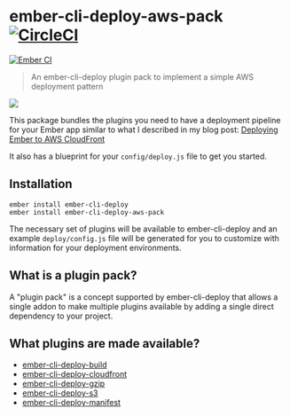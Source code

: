 # ember-cli-deploy-aws-pack [![CircleCI](https://circleci.com/gh/kpfefferle/ember-cli-deploy-aws-pack.svg?style=svg)](https://circleci.com/gh/kpfefferle/ember-cli-deploy-aws-pack)

[![Ember CI](https://github.com/kpfefferle/ember-cli-deploy-aws-pack/workflows/Ember%20CI/badge.svg)](https://github.com/kpfefferle/ember-cli-deploy-aws-pack/actions)


> An ember-cli-deploy plugin pack to implement a simple AWS deployment pattern

![](https://ember-cli-deploy.github.io/ember-cli-deploy-version-badges/plugins/ember-cli-deploy-aws-pack.svg)

This package bundles the plugins you need to have a deployment pipeline for your Ember app similar to what I described in my blog post: [Deploying Ember to AWS CloudFront](http://blog.testdouble.com/posts/2015-11-03-deploying-ember-to-aws-cloudfront-using-ember-cli-deploy.html)

It also has a blueprint for your `config/deploy.js` file to get you started.

## Installation

```
ember install ember-cli-deploy
ember install ember-cli-deploy-aws-pack
```

The necessary set of plugins will be available to ember-cli-deploy and an example `deploy/config.js` file will be generated for you to customize with information for your deployment environments.

## What is a plugin pack?

A "plugin pack" is a concept supported by ember-cli-deploy that allows a single addon to make multiple plugins available by adding a single direct dependency to your project.

## What plugins are made available?

* [ember-cli-deploy-build](https://github.com/ember-cli-deploy/ember-cli-deploy-build)
* [ember-cli-deploy-cloudfront](https://github.com/kpfefferle/ember-cli-deploy-cloudfront)
* [ember-cli-deploy-gzip](https://github.com/ember-cli-deploy/ember-cli-deploy-gzip)
* [ember-cli-deploy-s3](https://github.com/ember-cli-deploy/ember-cli-deploy-s3)
* [ember-cli-deploy-manifest](https://github.com/ember-cli-deploy/ember-cli-deploy-manifest)
